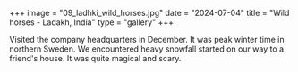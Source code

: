+++
image = "09_ladhki_wild_horses.jpg"
date = "2024-07-04"
title = "Wild horses - Ladakh, India"
type = "gallery"
+++

Visited the company headquarters in December. It was peak winter time in northern Sweden.
We encountered heavy snowfall started on our way to a friend's house. It was quite magical and scary.